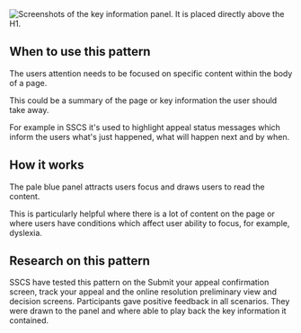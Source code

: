 
<img src="/public/images/key-information.png" alt="Screenshots of the key information panel. It is placed directly above the H1." />


## When to use this pattern

The users attention needs to be focused on specific content within the body of a page.

This could be a summary of the page or key information the user should take away.

For example in SSCS it's used to highlight appeal status messages which inform the users what's just happened, what will happen next and by when.

## How it works

The pale blue panel attracts users focus and draws users to read the content.

This is particularly helpful where there is a lot of content on the page or where users have conditions which affect user ability to focus, for example, dyslexia.


## Research on this pattern

SSCS have tested this pattern on the Submit your appeal confirmation screen, track your appeal and the online resolution preliminary view and decision screens. Participants gave positive feedback in all scenarios. They were drawn to the panel and where able to play back the key information it contained.  
